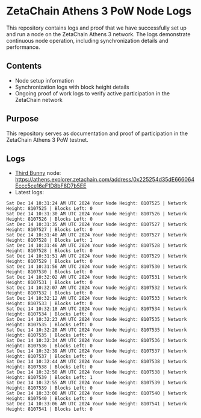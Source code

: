 # ZetaChain Athens 3 PoW Node Logs
This repository contains logs and proof that we have successfully set up and run a node on the ZetaChain Athens 3 network. The logs demonstrate continuous node operation, including synchronization details and performance.

## Contents
- Node setup information
- Synchronization logs with block height details
- Ongoing proof of work logs to verify active participation in the ZetaChain network

## Purpose
This repository serves as documentation and proof of participation in the ZetaChain Athens 3 PoW testnet.

## Logs

- [Third Bunny](https://thirdbunny.xyz/) node: https://athens.explorer.zetachain.com/address/0x225254d35dE666064Eccc5ce16eF1D8bF8D7b5EE
- Latest logs:
```
Sat Dec 14 10:31:24 AM UTC 2024 Your Node Height: 8107525 | Network Height: 8107525 | Blocks Left: 0
Sat Dec 14 10:31:30 AM UTC 2024 Your Node Height: 8107526 | Network Height: 8107526 | Blocks Left: 0
Sat Dec 14 10:31:35 AM UTC 2024 Your Node Height: 8107527 | Network Height: 8107527 | Blocks Left: 0
Sat Dec 14 10:31:40 AM UTC 2024 Your Node Height: 8107527 | Network Height: 8107528 | Blocks Left: 1
Sat Dec 14 10:31:46 AM UTC 2024 Your Node Height: 8107528 | Network Height: 8107528 | Blocks Left: 0
Sat Dec 14 10:31:51 AM UTC 2024 Your Node Height: 8107529 | Network Height: 8107529 | Blocks Left: 0
Sat Dec 14 10:31:56 AM UTC 2024 Your Node Height: 8107530 | Network Height: 8107530 | Blocks Left: 0
Sat Dec 14 10:32:02 AM UTC 2024 Your Node Height: 8107531 | Network Height: 8107531 | Blocks Left: 0
Sat Dec 14 10:32:07 AM UTC 2024 Your Node Height: 8107532 | Network Height: 8107532 | Blocks Left: 0
Sat Dec 14 10:32:12 AM UTC 2024 Your Node Height: 8107533 | Network Height: 8107533 | Blocks Left: 0
Sat Dec 14 10:32:18 AM UTC 2024 Your Node Height: 8107534 | Network Height: 8107534 | Blocks Left: 0
Sat Dec 14 10:32:23 AM UTC 2024 Your Node Height: 8107535 | Network Height: 8107535 | Blocks Left: 0
Sat Dec 14 10:32:28 AM UTC 2024 Your Node Height: 8107535 | Network Height: 8107535 | Blocks Left: 0
Sat Dec 14 10:32:34 AM UTC 2024 Your Node Height: 8107536 | Network Height: 8107536 | Blocks Left: 0
Sat Dec 14 10:32:39 AM UTC 2024 Your Node Height: 8107537 | Network Height: 8107537 | Blocks Left: 0
Sat Dec 14 10:32:44 AM UTC 2024 Your Node Height: 8107538 | Network Height: 8107538 | Blocks Left: 0
Sat Dec 14 10:32:50 AM UTC 2024 Your Node Height: 8107538 | Network Height: 8107539 | Blocks Left: 1
Sat Dec 14 10:32:55 AM UTC 2024 Your Node Height: 8107539 | Network Height: 8107539 | Blocks Left: 0
Sat Dec 14 10:33:00 AM UTC 2024 Your Node Height: 8107540 | Network Height: 8107540 | Blocks Left: 0
Sat Dec 14 10:33:06 AM UTC 2024 Your Node Height: 8107541 | Network Height: 8107541 | Blocks Left: 0
```
